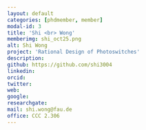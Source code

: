 ```yaml
---
layout: default
categories: [phdmember, member]
modal-id: 3
title: 'Shi <br> Wong'
memberimg: shi_oct25.png
alt: Shi Wong
project: 'Rational Design of Photoswitches'
description: 
github: https://github.com/shi3004
linkedin: 
orcid: 
twitter: 
web:
google: 
researchgate: 
mail: shi.wong@fau.de
office: CCC 2.306
---
```

